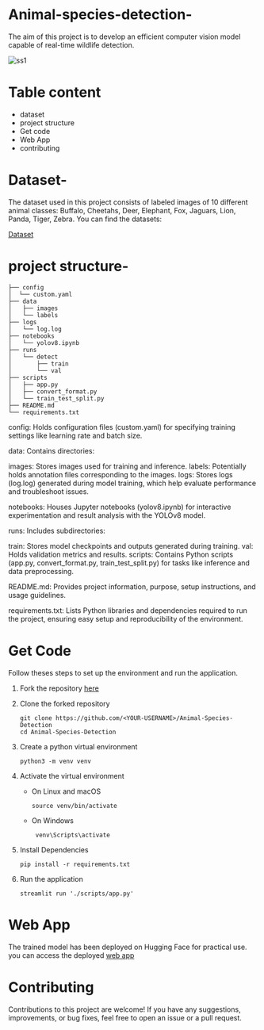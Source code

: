 # Animal-species-detection-

The aim of this project is to develop an efficient computer vision model capable of real-time wildlife detection.

![ss1](https://github.com/vsspatil/Animal-species-detection-/assets/161450181/4405b32f-13e0-4edc-a642-571a828aff76)

# Table content
 * dataset
 * project structure
 * Get code
 * Web App
 * contributing
 

# Dataset-
The dataset used in this project consists of labeled images of 10 different animal classes: Buffalo, Cheetahs, Deer, Elephant, Fox, Jaguars, Lion, Panda, Tiger, Zebra. You can find the datasets:

[Dataset](https://www.kaggle.com/datasets/biancaferreira/african-wildlife)

# project structure-


    ├── config
    │  └── custom.yaml    
    ├── data
    │   ├── images         
    │   └── labels         
    ├── logs
    │   └── log.log      
    ├── notebooks
    │   └── yolov8.ipynb
    ├── runs
    │   └── detect
    │       ├── train
    │       └── val
    ├── scripts
    │   ├── app.py
    │   ├── convert_format.py
    │   └── train_test_split.py
    ├── README.md
    └── requirements.txt
config: Holds configuration files (custom.yaml) for specifying training settings like learning rate and batch size.

data: Contains directories:

images: Stores images used for training and inference.
labels: Potentially holds annotation files corresponding to the images.
logs: Stores logs (log.log) generated during model training, which help evaluate performance and troubleshoot issues.

notebooks: Houses Jupyter notebooks (yolov8.ipynb) for interactive experimentation and result analysis with the YOLOv8 model.

runs: Includes subdirectories:

train: Stores model checkpoints and outputs generated during training.
val: Holds validation metrics and results.
scripts: Contains Python scripts (app.py, convert_format.py, train_test_split.py) for tasks like inference and data preprocessing.

README.md: Provides project information, purpose, setup instructions, and usage guidelines.

requirements.txt: Lists Python libraries and dependencies required to run the project, ensuring easy setup and reproducibility of the environment.

# Get Code

Follow theses steps to set up the environment and run the application.

1. Fork the repository [here](https://github.com/vsspatil/Animal-species-detection-/edit/main/README.md)

2. Clone the forked repository

       git clone https://github.com/<YOUR-USERNAME>/Animal-Species-Detection
       cd Animal-Species-Detection

3. Create a python virtual environment
   
       python3 -m venv venv
   
5. Activate the virtual environment
   
   * On Linux and macOS
     
         source venv/bin/activate
   
   * On Windows
     
          venv\Scripts\activate
   
6. Install Dependencies
   
       pip install -r requirements.txt
   
8. Run the application
   
       streamlit run './scripts/app.py'
   
# Web App
The trained model has been deployed on Hugging Face for practical use.
you can access the deployed [web app](http://localhost:8501/)

# Contributing

Contributions to this project are welcome! If you have any suggestions, improvements, or bug fixes, feel free to open an issue or a pull request.


    
